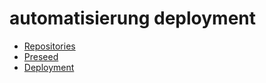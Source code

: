 # automatisierung deployment

  * [Repositories](../repositories)
  * [Preseed](../preseed)
  * [Deployment](../deployment)
